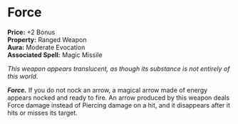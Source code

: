 # Force

**Price:** +2 Bonus  
**Property:** Ranged Weapon  
**Aura:** Moderate Evocation  
**Associated Spell:** Magic Missile  

*This weapon appears translucent, as though its substance is not entirely of this world.*

***Force.*** If you do not nock an arrow, a magical arrow made of energy appears nocked and ready to fire. An arrow produced by this weapon deals Force damage instead of Piercing damage on a hit, and it disappears after it hits or misses its target.